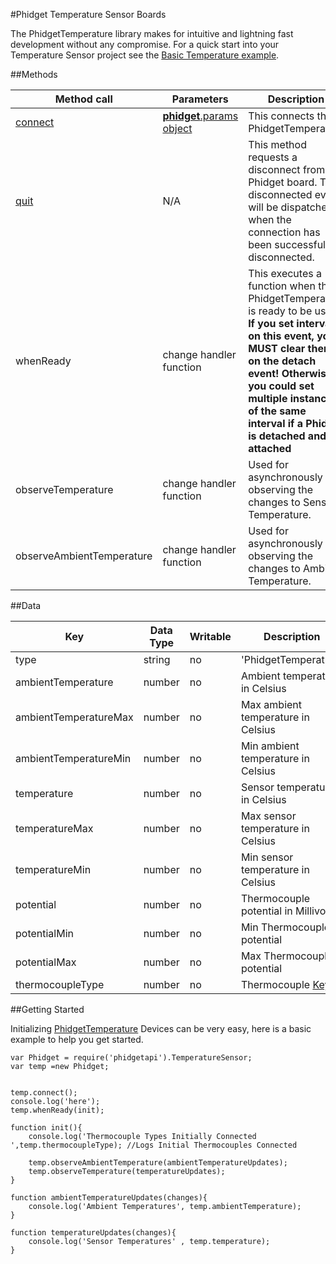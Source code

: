 #Phidget Temperature Sensor Boards

The PhidgetTemperature library makes for intuitive and lightning fast development without any compromise. For a quick start into your Temperature Sensor project see the [Basic Temperature example](https://github.com/RIAEvangelist/node-phidget-API/blob/master/examples/temperature.js).

##Methods

|Method call|Parameters|Description|
|-----------|----------|-----------|
|[connect](https://github.com/RIAEvangelist/node-phidget-API/blob/master/docs/Phidget.md#connecting--phidgetparams)|[__phidget__.params object](https://github.com/RIAEvangelist/node-phidget-API/blob/master/docs/Phidget.md#connecting--phidgetparams)|This connects the PhidgetTemperature |
|[quit](https://github.com/RIAEvangelist/node-phidget-API/blob/master/docs/Phidget.md#methods)|N/A |This method requests a disconnect from the Phidget board.  The disconnected event will be dispatched when the connection has been successfully disconnected. |
|whenReady|change handler function|This executes a function when the PhidgetTemperature is ready to be used. __If you set intervals on this event, you MUST clear them on the detach event! Otherwise, you could set multiple instances of the same interval if a Phidget is detached and re attached__|
|observeTemperature|change handler function|Used for asynchronously observing the changes to Sensor Temperature.|
|observeAmbientTemperature|change handler function|Used for asynchronously observing the changes to Ambient Temperature.|

##Data

|Key|Data Type|Writable|Description|
|---|---------|--------|-----------|
|type|string|no|'PhidgetTemperature'|
|ambientTemperature|number|no|Ambient temperature in Celsius|
|ambientTemperatureMax|number|no|Max ambient temperature in Celsius|
|ambientTemperatureMin|number|no|Min ambient temperature in Celsius|
|temperature|number|no|Sensor temperature in Celsius|
|temperatureMax|number|no|Max sensor temperature in Celsius|
|temperatureMin|number|no|Min sensor temperature in Celsius|
|potential|number|no|Thermocouple potential in Millivolts|
|potentialMin|number|no|Min Thermocouple potential|
|potentialMax|number|no|Max Thermocouple potential|
|thermocoupleType|number|no|Thermocouple [Key](http://www.phidgets.com/docs/Thermocouple_Primer)|

##Getting Started

Initializing [PhidgetTemperature](http://www.phidgets.com/products.php?category=35) Devices can be very easy, here is a basic example to help you get started.

    var Phidget = require('phidgetapi').TemperatureSensor;
    var temp =new Phidget;


    temp.connect();
    console.log('here');
    temp.whenReady(init);

    function init(){
        console.log('Thermocouple Types Initially Connected ',temp.thermocoupleType); //Logs Initial Thermocouples Connected

        temp.observeAmbientTemperature(ambientTemperatureUpdates);
        temp.observeTemperature(temperatureUpdates);
    }

    function ambientTemperatureUpdates(changes){
        console.log('Ambient Temperatures', temp.ambientTemperature);
    }

    function temperatureUpdates(changes){
        console.log('Sensor Temperatures' , temp.temperature);
    }
